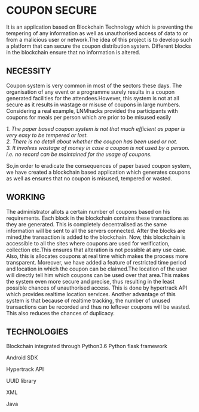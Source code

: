 # COUPON SECURE

It is an application based on Blockchain Technology which is preventing the tempering of any information as well as unauthorised access of data to or from a malicious user or network.The idea of this project is to develop such a platform that can secure the coupon distribution system. Different blocks in the blockchain ensure that no information is altered.



## NECESSITY



Coupon system is very common in most of the sectors these days. The organisation of any event or a programme surely results in a coupon generated facilities for the attendees.However, this system is not at all secure as it results in wastage or misuse of coupons in large numbers. Considering a real example, LNMhacks provided the participants with coupons for meals per person which are prior to be misused easily

*1.  The paper based coupon system is not that much efficient as paper is very easy to be tempered or lost.*  
*2. There is no detail about whether the coupon has been used or not.*  
*3. It involves wastage of money in case a coupon is not used by a person. i.e. no record can be maintained for the usage of coupons.* 

So,in order to eradicate the consequences of paper based coupon system, we have created a blockchain based application which generates coupons as well as ensures that no coupon is misused, tempered or wasted.




## WORKING



The administrator allots a certain number of coupons based on his requirements. Each block in the blockchain contains these transactions as they are generated. This is completely decentralised as the same information will be sent to all the servers connected. After the blocks are mined,the transaction is added to the blockchain. Now, this blockchain is accessible to all the sites where coupons are used for verification, collection etc.This ensures that alteration is not possible at any use case. Also, this is allocates coupons at real time which makes the process more transparent. 
Moreover, we have added a feature of restricted time period and location in which the coupon can be claimed.The location of the user will directly tell him which coupons can be used over that area.This makes the system even more secure and precise, thus resulting in the least possible chances of unauthorised access. This is done by hypertrack API which provides realtime location services. 
Another advantage of this system is that because of realtime tracking, the number of unused transactions can be recorded and thus no leftover coupons will be wasted. This also reduces the chances of duplicacy.



## TECHNOLOGIES



Blockchain integrated through Python3.6
Python flask framework

Android SDK

Hypertrack API

UUID library

XML

Java








